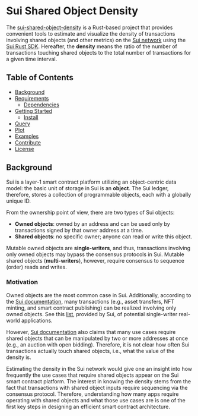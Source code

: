# Sui Shared Object Density

The [sui-shared-object-density](https://github.com/roman1e2f5p8s/sui-shared-object-density) 
is a Rust-based project that provides convenient tools to estimate and visualize the density 
of transactions involving shared objects (and other metrics) on the 
[Sui network](https://sui.io/) using the [Sui Rust SDK](https://docs.sui.io/build/rust-sdk). 
Hereafter, the **density** means the ratio of the number of transactions touching shared 
objects to the total number of transactions for a given time interval.

## Table of Contents

- [Background](#background)
- [Requirements](#requirements)
    - [Dependencies](#dependencies)
- [Getting Started](#getting-started)
    - [Install](#install)
- [Query](#query-usage)
- [Plot](#plot-usage)
- [Examples](#examples)
- [Contribute](#contribute)
- [License](#license)

## Background

Sui is a layer-1 smart contract platform utilizing an object-centric data model: the basic unit 
of storage in Sui is an **object**. The Sui ledger, therefore, stores a collection of 
programmable objects, each with a globally unique ID.

From the ownership point of view, there are two types of Sui objects:
- **Owned objects**: owned by an address and can be used only by transactions signed by that 
owner address at a time. 
- **Shared objects**: no specific owner; anyone can read or write this object. 

Mutable owned objects are **single-writers**, and thus, transactions involving only owned objects 
may bypass the consensus protocols in Sui. Mutable shared objects (**multi-writers**), however, 
require consensus to sequence (order) reads and writes.

### Motivation

Owned objects are the most common case in Sui. Additionally, according to the 
[Sui documentation](https://docs.sui.io/learn/how-sui-works#transactions-on-single-owner-objects), 
many transactions (e.g., asset transfers, NFT minting, and smart contract publishing) 
can be realized involving only owned objects. See this 
[list](https://docs.sui.io/learn/single-writer-apps), provided by Sui, of potential 
single-writer real-world applications.

However, 
[Sui documentation](https://docs.sui.io/learn/how-sui-works#transactions-on-shared-objects) 
also claims that many use cases require shared objects that can be manipulated by two or 
more addresses at once (e.g., an auction with open bidding). Therefore, it is not clear how 
often Sui transactions actually touch shared objects, i.e., what the value of the density is. 

Estimating the density in the Sui network would give one an insight into how frequently the use
cases that require shared objects appear on the Sui smart contract platform. The interest in 
knowing the density stems from the fact that transactions with shared object inputs 
require sequencing via the consensus protocol. Therefore, understanding how many apps require
operating with shared objects and what those use cases are is one of the first key steps in 
designing an efficient smart contract architecture.
